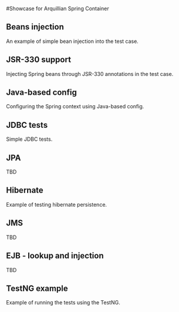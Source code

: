 #Showcase for Arquillian Spring Container

## Beans injection

An example of simple bean injection into the test case.

## JSR-330 support

Injecting Spring beans through JSR-330 annotations in the test case.

## Java-based config

Configuring the Spring context using Java-based config.

## JDBC tests

Simple JDBC tests.

## JPA

TBD

## Hibernate

Example of testing hibernate persistence.

## JMS

TBD

## EJB - lookup and injection

TBD

## TestNG example

Example of running the tests using the TestNG.